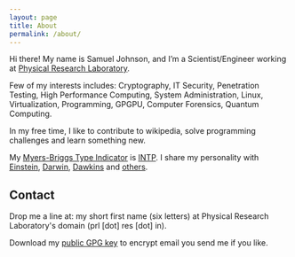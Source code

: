 ```yaml
---
layout: page
title: About
permalink: /about/
---
```


Hi there! My name is Samuel Johnson, and I’m a Scientist/Engineer working at [Physical Research Laboratory](http://www.isro.gov.in/isrocentres/prl.aspx).

Few of my interests includes: Cryptography, IT Security, Penetration Testing, High Performance Computing, System Administration, Linux, Virtualization, Programming, GPGPU, Computer Forensics, Quantum Computing.

In my free time, I like to contribute to wikipedia, solve programming challenges and learn something new.

My [Myers-Briggs Type Indicator](https://en.wikipedia.org/wiki/Myers-Briggs_Type_Indicator) is [INTP](http://www.personalitypage.com/INTP.html). I share my personality with [Einstein](https://en.wikipedia.org/wiki/Albert_Einstein), [Darwin](https://en.wikipedia.org/wiki/Charles_Darwin), [Dawkins](https://en.wikipedia.org/wiki/Richard_Dawkins) and [others](http://www.celebritytypes.com/intp.php).

## Contact

Drop me a line at: my short first name (six letters) at Physical Research Laboratory's domain (prl [dot] res [dot] in).

Download my [public GPG key](https://samueljohnson.github.com/assets/txt/PRL_Public.asc) to encrypt email you send me if you like.
